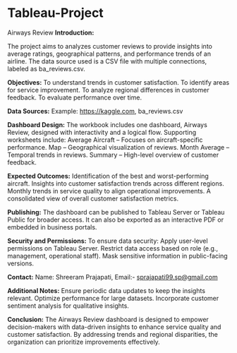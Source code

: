 # Tableau-Project
Airways Review
**Introduction:**

The project aims to analyzes customer reviews to provide insights into average ratings, geographical patterns, and performance trends of an airline. The data source used is a CSV file with multiple connections, labeled as ba_reviews.csv.

**Objectives:**
To understand trends in customer satisfaction.
To identify areas for service improvement.
To analyze regional differences in customer feedback.
To evaluate performance over time.

**Data Sources:**
Example: https://kaggle.com, ba_reviews.csv

**Dashboard Design:**
The workbook includes one dashboard, Airways Review, designed with interactivity and a logical flow. Supporting worksheets include:
Average Aircraft – Focuses on aircraft-specific performance.
Map – Geographical visualization of reviews.
Month Average – Temporal trends in reviews.
Summary – High-level overview of customer feedback.


**Expected Outcomes:**
Identification of the best and worst-performing aircraft.
Insights into customer satisfaction trends across different regions.
Monthly trends in service quality to align operational improvements.
A consolidated view of overall customer satisfaction metrics.


**Publishing:**
The dashboard can be published to Tableau Server or Tableau Public for broader access. It can also be exported as an interactive PDF or embedded in business portals.

**Security and Permissions:**
To ensure data security:
Apply user-level permissions on Tableau Server.
Restrict data access based on role (e.g., management, operational staff).
Mask sensitive information in public-facing versions.

**Contact:**
Name: Shreeram Prajapati, Email:- sprajapati99.sp@gmail.com

**Additional Notes:**
Ensure periodic data updates to keep the insights relevant.
Optimize performance for large datasets.
Incorporate customer sentiment analysis for qualitative insights.

**Conclusion:**
The Airways Review dashboard is designed to empower decision-makers with data-driven insights to enhance service quality and customer satisfaction. By addressing trends and regional disparities, the organization can prioritize improvements effectively.
